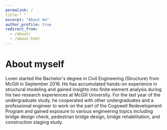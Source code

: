 ```yaml
---
permalink: /
title:" "
excerpt: "About me"
author_profile: true
redirect_from: 
  - /about/
  - /about.html
---
```

About myself
======
Loren started the Bachelor's degree in Civil Engineering (Structure) from McGill in September 2016. He has accumulated hands-on experience in structural modeling and gained insights into finite element analysis during his two research experiences at McGill University. For the last year of the undergraduate study, he cooperated with other undergraduates and a professional engineer to work on the part of the Cogswell Redevelopment Program and gained exposure to various engineering topics including bridge design check, pedestrian bridge design, bridge rehabilitation, and construction staging study. 

